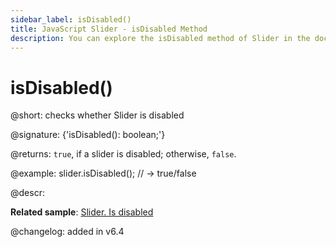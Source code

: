 ```yaml
---
sidebar_label: isDisabled()
title: JavaScript Slider - isDisabled Method 
description: You can explore the isDisabled method of Slider in the documentation of the DHTMLX JavaScript UI library. Browse developer guides and API reference, try out code examples and live demos, and download a free 30-day evaluation version of DHTMLX Suite 7.
---
```


# isDisabled()

@short: checks whether Slider is disabled

@signature: {'isDisabled(): boolean;'}

@returns:
`true`, if a slider is disabled; otherwise, `false`.

@example:
slider.isDisabled(); // -> true/false

@descr:

**Related sample**: [Slider. Is disabled](https://snippet.dhtmlx.com/fbo18fue)

@changelog: added in v6.4

[comment]: # (@related: slider/usage.md#checking-if-a-slider-is-disabled)

